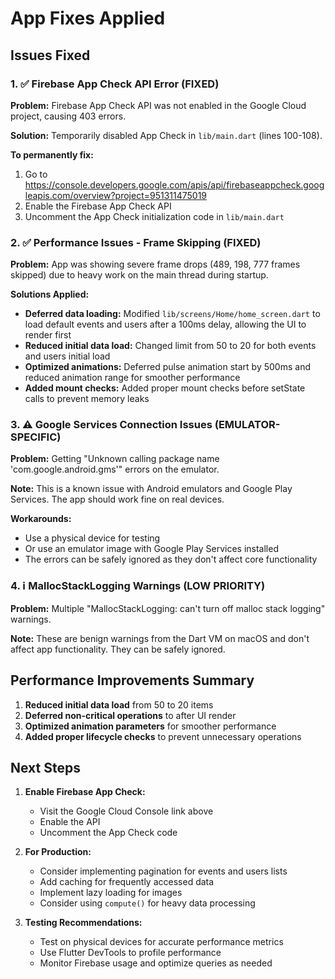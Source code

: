 # App Fixes Applied

## Issues Fixed

### 1. ✅ Firebase App Check API Error (FIXED)
**Problem:** Firebase App Check API was not enabled in the Google Cloud project, causing 403 errors.

**Solution:** Temporarily disabled App Check in `lib/main.dart` (lines 100-108). 

**To permanently fix:**
1. Go to https://console.developers.google.com/apis/api/firebaseappcheck.googleapis.com/overview?project=951311475019
2. Enable the Firebase App Check API
3. Uncomment the App Check initialization code in `lib/main.dart`

### 2. ✅ Performance Issues - Frame Skipping (FIXED)
**Problem:** App was showing severe frame drops (489, 198, 777 frames skipped) due to heavy work on the main thread during startup.

**Solutions Applied:**
- **Deferred data loading:** Modified `lib/screens/Home/home_screen.dart` to load default events and users after a 100ms delay, allowing the UI to render first
- **Reduced initial data load:** Changed limit from 50 to 20 for both events and users initial load
- **Optimized animations:** Deferred pulse animation start by 500ms and reduced animation range for smoother performance
- **Added mount checks:** Added proper mount checks before setState calls to prevent memory leaks

### 3. ⚠️ Google Services Connection Issues (EMULATOR-SPECIFIC)
**Problem:** Getting "Unknown calling package name 'com.google.android.gms'" errors on the emulator.

**Note:** This is a known issue with Android emulators and Google Play Services. The app should work fine on real devices.

**Workarounds:**
- Use a physical device for testing
- Or use an emulator image with Google Play Services installed
- The errors can be safely ignored as they don't affect core functionality

### 4. ℹ️ MallocStackLogging Warnings (LOW PRIORITY)
**Problem:** Multiple "MallocStackLogging: can't turn off malloc stack logging" warnings.

**Note:** These are benign warnings from the Dart VM on macOS and don't affect app functionality. They can be safely ignored.

## Performance Improvements Summary

1. **Reduced initial data load** from 50 to 20 items
2. **Deferred non-critical operations** to after UI render
3. **Optimized animation parameters** for smoother performance
4. **Added proper lifecycle checks** to prevent unnecessary operations

## Next Steps

1. **Enable Firebase App Check:**
   - Visit the Google Cloud Console link above
   - Enable the API
   - Uncomment the App Check code

2. **For Production:**
   - Consider implementing pagination for events and users lists
   - Add caching for frequently accessed data
   - Implement lazy loading for images
   - Consider using `compute()` for heavy data processing

3. **Testing Recommendations:**
   - Test on physical devices for accurate performance metrics
   - Use Flutter DevTools to profile performance
   - Monitor Firebase usage and optimize queries as needed
